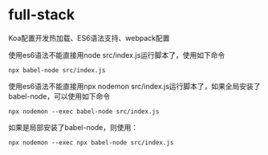 # full-stack
Koa配置开发热加载、ES6语法支持、webpack配置

使用es6语法不能直接用node src/index.js运行脚本了，使用如下命令
```
npx babel-node src/index.js
```

使用es6语法不能直接用npx nodemon src/index.js运行脚本了，如果全局安装了babel-node，可以使用如下命令
```
npx nodemon --exec babel-node src/index.js
```
如果是局部安装了babel-node，则使用：
```
npx nodemon --exec npx babel-node src/index.js
```